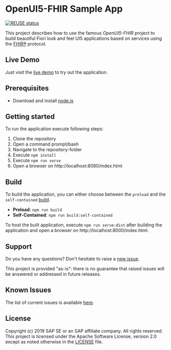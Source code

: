 # OpenUI5-FHIR Sample App
[![REUSE status](https://api.reuse.software/badge/github.com/SAP-samples/openui5-fhir-sample-app)](https://api.reuse.software/info/github.com/SAP-samples/openui5-fhir-sample-app)

This project describes how to use the famous *OpenUI5-FHIR* project to build beautiful Fiori look and feel UI5 applications based on services using the [FHIR®](https://www.hl7.org/fhir/index.html) protocol.

## Live Demo
Just visit the [live demo](http://sap-samples.github.io/openui5-fhir-sample-app) to try out the application.

## Prerequisites
- Download and install [node.js](https://nodejs.org/en/download/)

## Getting started
To run the application execute following steps:
1. Clone the repository
2. Open a command prompt/bash
3. Navigate to the repository-folder
4. Execute `npm install`
5. Execute `npm run serve`
6. Open a browser on http://localhost:8080/index.html

## Build
To build the application, you can either choose between the `preload` and the `self-contained` [build](https://github.com/SAP/ui5-cli#commands).
- **Preload**: `npm run build`
- **Self-Contained**: `npm run build:self-contained`

To host the built application, execute `npm run serve:dist` after building the application and open a browser on http://localhost:8000/index.html.

## Support

Do you have any questions? Don't hesitate to raise a [new issue](https://github.com/SAP-samples/openui5-fhir-sample-app/issues/new/choose).

This project is provided "as-is": there is no guarantee that raised issues will be answered or addressed in future releases.

## Known Issues

The list of current issues is available [here](https://github.com/SAP-samples/openui5-fhir-sample-app/issues).

## License
Copyright (c) 2019 SAP SE or an SAP affiliate company. All rights reserved. This project is licensed under the Apache Software License, version 2.0 except as noted otherwise in the [LICENSE](LICENSE) file.
